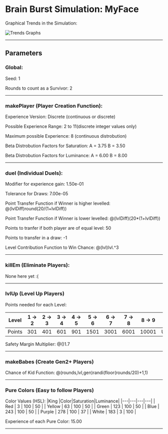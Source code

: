 # Brain Burst Simulation: MyFace 

Graphical Trends in the Simulation:

![Trends Graphs](trendsPic.png)

--- 

## Parameters 
### Global: 

Seed: 1 

Rounds to count as a Survivor: 2 

--- 

### makePlayer (Player Creation Function): 

Experience Version: Discrete (continuous or discrete)

Possible Experience Range: 2 to 11(discrete integer values only) 

Maximum possible Experience: 8 (continuous distrobution) 

Beta Distrobution Factors for Saturation: A = 3.75 B = 3.50 

Beta Distrobution Factors for Luminance: A = 6.00 B = 8.00 

--- 

### duel (Individual Duels): 

Modifier for experience gain: 1.50e-01 

Tolerance for Draws: 7.00e-05 

Point Transfer Function if Winner is higher levelled: @(lvlDiff)round(20/(1+lvlDiff)) 

Point Transfer Function if Winner is lower levelled: @(lvlDiff)(20*(1+lvlDiff)) 

Points to tranfer if both player are of equal level: 50 

Points to transfer in a draw: -1

Level Contribution Function to Win Chance: @(lvl)lvl.^3 

--- 

### killEm (Eliminate Players):

None here yet :(

--- 

### lvlUp (Level Up Players) 

Points needed for each Level:

|Level|1 -> 2|2 -> 3|3 -> 4|4 -> 5|5 -> 6|6 -> 7|7 -> 8|8 -> 9|9 -> 10|
|---|---|---|---|---|---|---|---|---|---|
|Points|301|401|601|901|1501|3001|6001|10001|Undefined|

Safety Margin Multiplier: @()1.7

--- 

### makeBabes (Create Gen2+ Players)

Chance of Kid Function: @(rounds,lvl,gen)randi(floor(rounds/20)+1,1) 

--- 

### Pure Colors (Easy to follow Players) 

Color Values (HSL): 
|King |Color|Saturation|Luminance|
|---|---|---|---|
| Red | 3 | 100 | 50 |
| Yellow | 63 | 100 | 50 |
| Green | 123 | 100 | 50 |
| Blue | 243 | 100 | 50 |
| Purple | 278 | 100 | 37 |
| White | 183 | 3 | 100 |

Experience of each Pure Color: 15.00

--- 


